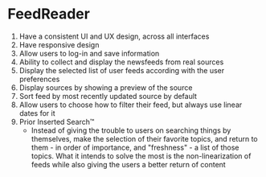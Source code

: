 # FeedReader
1. Have a consistent UI and UX design, across all interfaces
2. Have responsive design
3. Allow users to log-in and save information
4. Ability to collect and display the newsfeeds from real sources
5. Display the selected list of user feeds according with the user preferences
6. Display sources by showing a preview of the source
7. Sort feed by most recently updated source by default
8. Allow users to choose how to filter their feed, but always use linear dates for it
9. Prior Inserted Search™
    - Instead of giving the trouble to users on searching things by themselves, make the selection of their favorite topics, and return to them - in order of importance, and "freshness" - a list of those topics. What it intends to solve the most is the non-linearization of feeds while also giving the users a better return of content
    
